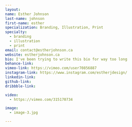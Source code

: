 ```yaml
---
layout:
name: Esther Johnson
last-name: johnson
first-name: esther
specialization: Branding, Illustration, Print
specialty:
  - branding
  - illustration
  - print
email: contact@estherjohnson.ca
website: estherjohnson.ca
bio: I've been trying to write this bio for way too long
behance-link:
vimeo-link: https://vimeo.com/user70856887
instagram-link: https://www.instagram.com/estherjdesign/
linkedin-link:
github-link:
dribbble-link:

video:
  - https://vimeo.com/315170734

image:
  - image-3.jpg

---
```


